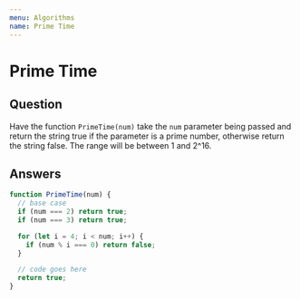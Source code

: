 ```yaml
---
menu: Algorithms
name: Prime Time
---
```


# Prime Time

## Question

Have the function `PrimeTime(num)` take the `num` parameter being passed and return the string true if the parameter is a prime number, otherwise return the string false. The range will be between 1 and 2^16.

## Answers

```javascript
function PrimeTime(num) {
  // base case
  if (num === 2) return true;
  if (num === 3) return true;

  for (let i = 4; i < num; i++) {
    if (num % i === 0) return false;
  }

  // code goes here
  return true;
}
```
